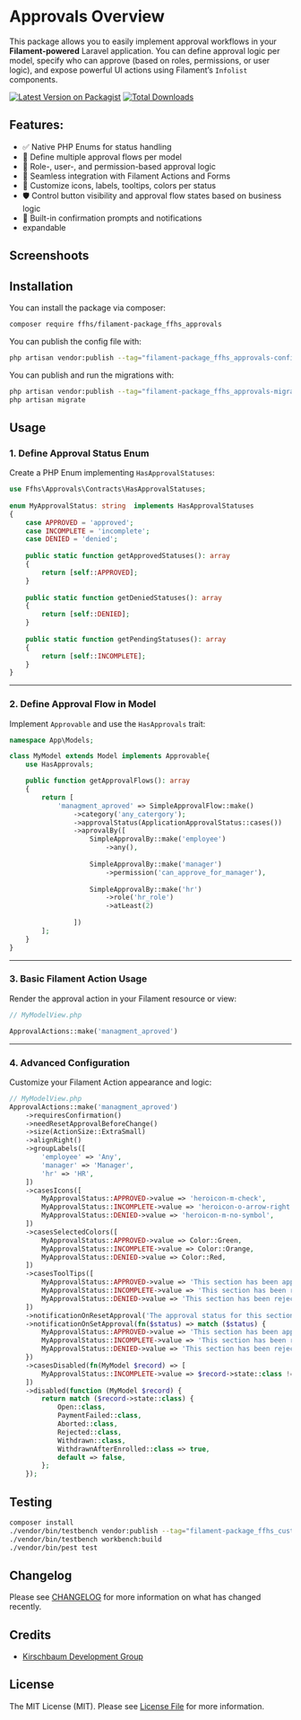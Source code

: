 # Approvals Overview

This package allows you to easily implement approval workflows in your **Filament-powered** Laravel application. You can
define approval logic per model, specify who can approve (based on roles, permissions, or user logic), and expose
powerful UI actions using Filament’s `Infolist` components.

[![Latest Version on Packagist](https://img.shields.io/packagist/v/:vendor_slug/:package_slug.svg?style=flat-square)](https://packagist.org/packages/ffhs/filament-package-ffhs_approvals)
[![Total Downloads](https://img.shields.io/packagist/dt/:vendor_slug/:package_slug.svg?style=flat-square)](https://packagist.org/packages/ffhs/filament-package-ffhs_approvals)

## Features:

- ✅ Native PHP Enums for status handling
- 🔁 Define multiple approval flows per model
- 👥 Role-, user-, and permission-based approval logic
- 🧩 Seamless integration with Filament Actions and Forms
- 🎨 Customize icons, labels, tooltips, colors per status
- 🛡️ Control button visibility and approval flow states based on business logic
- 🔔 Built-in confirmation prompts and notifications
- expandable

## Screenshoots

## Installation

You can install the package via composer:

```bash  
composer require ffhs/filament-package_ffhs_approvals  
```  

You can publish the config file with:

```bash  
php artisan vendor:publish --tag="filament-package_ffhs_approvals-config"  
```

You can publish and run the migrations with:

```bash  
php artisan vendor:publish --tag="filament-package_ffhs_approvals-migrations"  
php artisan migrate  
```

## Usage

### 1. Define Approval Status Enum

Create a PHP Enum implementing `HasApprovalStatuses`:

```php
use Ffhs\Approvals\Contracts\HasApprovalStatuses;  
  
enum MyApprovalStatus: string  implements HasApprovalStatuses  
{  
    case APPROVED = 'approved';  
    case INCOMPLETE = 'incomplete';  
    case DENIED = 'denied';  
  
    public static function getApprovedStatuses(): array  
    {  
        return [self::APPROVED];  
    }  
  
    public static function getDeniedStatuses(): array  
    {  
        return [self::DENIED];  
    }  
  
    public static function getPendingStatuses(): array  
    {  
        return [self::INCOMPLETE];  
    }  
}
```

---

### 2. Define Approval Flow in Model

Implement `Approvable` and use the `HasApprovals` trait:

```php
namespace App\Models;

class MyModel extends Model implements Approvable{
	use HasApprovals;

	public function getApprovalFlows(): array  
	{
		return [
			'managment_aproved' => SimpleApprovalFlow::make()
				->category('any_catergory');  
				->approvalStatus(ApplicationApprovalStatus::cases())
				->aprovalBy([
					SimpleApprovalBy::make('employee')
						->any(),
						
					SimpleApprovalBy::make('manager')
						->permission('can_approve_for_manager'),
						
					SimpleApprovalBy::make('hr')
						->role('hr_role')
						->atLeast(2)
					
				])
		];
	}
}
```

---

### 3. Basic Filament Action Usage

Render the approval action in your Filament resource or view:

```php
// MyModelView.php

ApprovalActions::make('managment_aproved')
```

---

### 4. Advanced Configuration

Customize your Filament Action appearance and logic:

```php
// MyModelView.php
ApprovalActions::make('managment_aproved')
    ->requiresConfirmation()
    ->needResetApprovalBeforeChange()
    ->size(ActionSize::ExtraSmall)
    ->alignRight()
    ->groupLabels([
        'employee' => 'Any',
        'manager' => 'Manager',
        'hr' => 'HR',
    ])
    ->casesIcons([
        MyApprovalStatus::APPROVED->value => 'heroicon-m-check',
        MyApprovalStatus::INCOMPLETE->value => 'heroicon-o-arrow-right',
        MyApprovalStatus::DENIED->value => 'heroicon-m-no-symbol',
    ])
    ->casesSelectedColors([
        MyApprovalStatus::APPROVED->value => Color::Green,
        MyApprovalStatus::INCOMPLETE->value => Color::Orange,
        MyApprovalStatus::DENIED->value => Color::Red,
    ])
    ->casesToolTips([
        MyApprovalStatus::APPROVED->value => 'This section has been approved for validation.',
        MyApprovalStatus::INCOMPLETE->value => 'This section has been returned for revision.',
        MyApprovalStatus::DENIED->value => 'This section has been rejected, which also rejects the application.',
    ])
    ->notificationOnResetApproval('The approval status for this section has been reset.')
    ->notificationOnSetApproval(fn($status) => match ($status) {
        MyApprovalStatus::APPROVED->value => 'This section has been approved.',
        MyApprovalStatus::INCOMPLETE->value => 'This section has been returned for revision.',
        MyApprovalStatus::DENIED->value => 'This section has been rejected.',
    })
    ->casesDisabled(fn(MyModel $record) => [
        MyApprovalStatus::INCOMPLETE->value => $record->state::class !== Received::class,
    ])
    ->disabled(function (MyModel $record) {
        return match ($record->state::class) {
            Open::class,
            PaymentFailed::class,
            Aborted::class,
            Rejected::class,
            Withdrawn::class,
            WithdrawnAfterEnrolled::class => true,
            default => false,
        };
    });
```

## Testing

```bash  
composer install  
./vendor/bin/testbench vendor:publish --tag="filament-package_ffhs_custom_forms-migrations"    
./vendor/bin/testbench workbench:build  
./vendor/bin/pest test    
```

## Changelog

Please see [CHANGELOG](CHANGELOG.md) for more information on what has changed recently.

## Credits

- [Kirschbaum Development Group](https://github.com/kirschbaum-development)

## License

The MIT License (MIT). Please see [License File](LICENSE.md) for more information.
